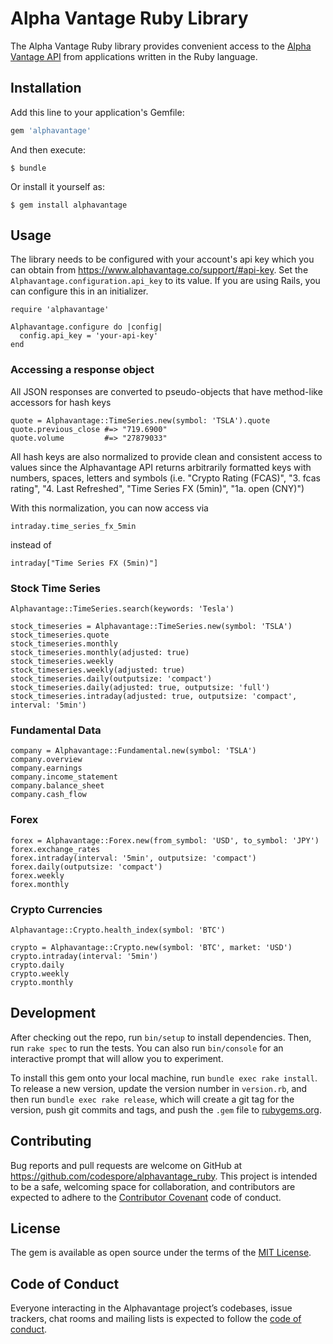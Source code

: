 # Alpha Vantage Ruby Library

The Alpha Vantage Ruby library provides convenient access to the [Alpha Vantage API](https://www.alphavantage.co/documentation/) from applications written in the Ruby language.

## Installation

Add this line to your application's Gemfile:

```ruby
gem 'alphavantage'
```

And then execute:

    $ bundle

Or install it yourself as:

    $ gem install alphavantage

## Usage

The library needs to be configured with your account's api key which you can obtain from https://www.alphavantage.co/support/#api-key.
Set the `Alphavantage.configuration.api_key` to its value. If you are using Rails, you can configure this in an initializer.

```
require 'alphavantage'

Alphavantage.configure do |config|
  config.api_key = 'your-api-key'
end
```

### Accessing a response object
All JSON responses are converted to pseudo-objects that have method-like accessors for hash keys
```
quote = Alphavantage::TimeSeries.new(symbol: 'TSLA').quote
quote.previous_close #=> "719.6900"
quote.volume         #=> "27879033"
```

All hash keys are also normalized to provide clean and consistent access to values since the Alphavantage API returns arbitrarily formatted keys with numbers, spaces, letters and symbols (i.e. "Crypto Rating (FCAS)", "3. fcas rating", "4. Last Refreshed", "Time Series FX (5min)", "1a. open (CNY)")

With this normalization, you can now access via 

`intraday.time_series_fx_5min` 

instead of

`intraday["Time Series FX (5min)"]`

### Stock Time Series

```
Alphavantage::TimeSeries.search(keywords: 'Tesla')

stock_timeseries = Alphavantage::TimeSeries.new(symbol: 'TSLA')
stock_timeseries.quote
stock_timeseries.monthly
stock_timeseries.monthly(adjusted: true)
stock_timeseries.weekly
stock_timeseries.weekly(adjusted: true)
stock_timeseries.daily(outputsize: 'compact')
stock_timeseries.daily(adjusted: true, outputsize: 'full')
stock_timeseries.intraday(adjusted: true, outputsize: 'compact', interval: '5min')
```
### Fundamental Data
```
company = Alphavantage::Fundamental.new(symbol: 'TSLA')
company.overview
company.earnings
company.income_statement
company.balance_sheet
company.cash_flow
```
### Forex
```
forex = Alphavantage::Forex.new(from_symbol: 'USD', to_symbol: 'JPY')
forex.exchange_rates
forex.intraday(interval: '5min', outputsize: 'compact')
forex.daily(outputsize: 'compact')
forex.weekly
forex.monthly
```
### Crypto Currencies
```
Alphavantage::Crypto.health_index(symbol: 'BTC')

crypto = Alphavantage::Crypto.new(symbol: 'BTC', market: 'USD')
crypto.intraday(interval: '5min')
crypto.daily
crypto.weekly
crypto.monthly
```
## Development

After checking out the repo, run `bin/setup` to install dependencies. Then, run `rake spec` to run the tests. You can also run `bin/console` for an interactive prompt that will allow you to experiment.

To install this gem onto your local machine, run `bundle exec rake install`. To release a new version, update the version number in `version.rb`, and then run `bundle exec rake release`, which will create a git tag for the version, push git commits and tags, and push the `.gem` file to [rubygems.org](https://rubygems.org).

## Contributing

Bug reports and pull requests are welcome on GitHub at https://github.com/codespore/alphavantage_ruby. This project is intended to be a safe, welcoming space for collaboration, and contributors are expected to adhere to the [Contributor Covenant](http://contributor-covenant.org) code of conduct.

## License

The gem is available as open source under the terms of the [MIT License](https://opensource.org/licenses/MIT).

## Code of Conduct

Everyone interacting in the Alphavantage project’s codebases, issue trackers, chat rooms and mailing lists is expected to follow the [code of conduct](https://github.com/codespore/alphavantage_ruby/blob/master/CODE_OF_CONDUCT.md).
